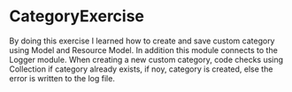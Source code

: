 # CategoryExercise
By doing this exercise I learned how to create and save custom category using Model and Resource Model.
In addition this module connects to the Logger module. When creating a new custom category, code checks using Collection if category already exists, if noy, category is created, else the error is written to the log file.